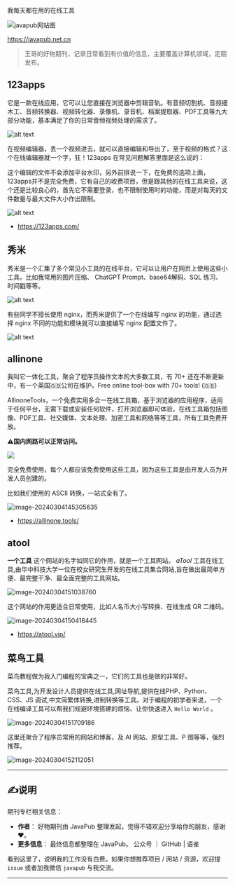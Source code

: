 <!--

 * @Author: JavaPub
 * @Date: 2024-02-27 23:14:33
 * @LastEditors: your name
 * @LastEditTime: 2024-02-29 20:59:51
 * @Description: Here is the JavaPub code base. Search JavaPub on the whole web.
 * @FilePath: \JavaPub-Blog\docs\posts\tools\好物期刊#1：在线工具.md

 https://github.com/bestxtools/awesome-toolbox-chinese
-->

我每天都在用的在线工具

![javapub网站图](https://javapub-common-oss.oss-cn-beijing.aliyuncs.com/javapub/202403041543862.png)

https://javapub.net.cn

> 王哥的好物期刊，记录日常看到有价值的信息，主要覆盖计算机领域，定期发布。

## 123apps

它是一款在线应用，它可以让您直接在浏览器中剪辑音轨。有音频切割机、音频细木工、音频转换器、视频转化器、录像机、录音机、档案提取器、PDF工具等九大部分功能，基本满足了你的日常音频视频处理的需求了。

![alt text](https://javapub-common-oss.oss-cn-beijing.aliyuncs.com/javapub/202403041458537.png)

在视频编辑器，丢一个视频进去，就可以直接编辑和导出了，至于视频的格式？这个在线编辑器就一个字，狂！123apps 在常见问题解答里面是这么说的：

这个编辑的文件不会添加平台水印，另外前排说一下，在免费的选项上面，123apps并不是完全免费，它有自己的收费项目，但是跟其他的在线工具来说，这个还是比较良心的，首先它不需要登录，也不限制使用时的功能，而是对每天的文件数量与最大文件大小作出限制。

![alt text](https://javapub-common-oss.oss-cn-beijing.aliyuncs.com/javapub/202403041458640.png)

- https://123apps.com/


## 秀米

秀米是一个汇集了多个常见小工具的在线平台，它可以让用户在网页上使用这些小工具。比如我常用的图片压缩、 ChatGPT Prompt、base64解码、SQL 练习、时间戳等等。

![alt text](https://javapub-common-oss.oss-cn-beijing.aliyuncs.com/javapub/202403041458168.png)

有些同学不擅长使用 nginx，而秀米提供了一个在线编写 nginx 的功能，通过选择 nginx 不同的功能和模块就可以直接编写 nginx 配置文件了。

![alt text](https://javapub-common-oss.oss-cn-beijing.aliyuncs.com/javapub/202403041457534.png)

## allinone

我叫它一体化工具，聚合了程序员操作文本的大多数工具，有 70+ 还在不断更新中，有一个英国🇬🇧公司在维护。Free online tool-box with 70+ tools! (🇬🇧)

AllinoneTools，一个免费实用多合一在线工具箱，基于浏览器的应用程序，适用于任何平台，无需下载或安装任何软件，打开浏览器即可体验，在线工具箱包括图像、PDF工具、社交媒体、文本处理、加密工具和网络等等工具，所有工具免费开放。

**⚠️国内网路可以正常访问。**

![](https://javapub-common-oss.oss-cn-beijing.aliyuncs.com/javapub/202403041455989.png)

完全免费使用，每个人都应该免费使用这些工具，因为这些工具是由开发人员为开发人员创建的。

比如我们使用的 ASCII 转换，一站式全有了。

![image-20240304145305635](https://javapub-common-oss.oss-cn-beijing.aliyuncs.com/javapub/202403041459426.png)

- https://allinone.tools/


## atool

**一个工具** 这个网站的名字如同它的作用，就是一个工具网站。 *aTool* 工具在线工具,由华中科技大学一位在校女研究生开发的在线工具集合网站,旨在做出最简单方便、最完整干净、最全面完整的工具网站。

![image-20240304151038760](https://javapub-common-oss.oss-cn-beijing.aliyuncs.com/javapub/202403041510779.png)

这个网站的作用更适合日常使用，比如人名币大小写转换、在线生成 QR 二维码。

![image-20240304150418445](https://javapub-common-oss.oss-cn-beijing.aliyuncs.com/javapub/202403041504931.png)

- https://atool.vip/


## 菜鸟工具

菜鸟教程做为我入门编程的宝典之一，它们的工具也是做的非常好。

菜鸟工具,为开发设计人员提供在线工具,网址导航,提供在线PHP、Python、 CSS、JS 调试,中文简繁体转换,进制转换等工具。对于编程的初学者来说，一个在线编译工具可以帮我们规避环境搭建的烦恼、让你快速进入 `Hello World` 。

![image-20240304151709186](https://javapub-common-oss.oss-cn-beijing.aliyuncs.com/javapub/202403041517895.png)

这里还聚合了程序员常用的网站和博客，及 AI 网站、原型工具、P 图等等，强烈推荐。

![image-20240304152112051](https://javapub-common-oss.oss-cn-beijing.aliyuncs.com/javapub/202403041521973.png)

---

## ✍️说明

期刊专栏相关信息：

- **作者**： 好物期刊由 JavaPub 整理发起，觉得不错欢迎分享给你的朋友，感谢 ❤️。
- **更多信息**： 最终信息都整理在 JavaPub。 公众号 ｜ GitHub | 语雀

看到这里了，说明我的工作没有白费。如果你想推荐项目 / 网站 / 资源，欢迎提 `issue` 或者加我微信 `javapub` 与我交流。

---

